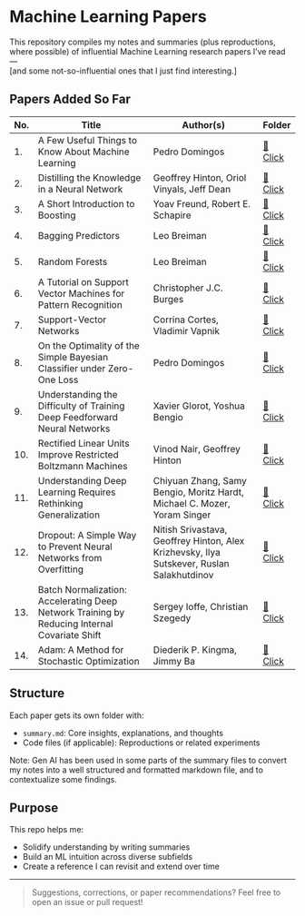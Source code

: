 # Machine Learning Papers

This repository compiles my notes and summaries (plus reproductions, where possible) of influential Machine Learning research papers I’ve read —  
[and some not-so-influential ones that I just find interesting.]

## Papers Added So Far

| No. | Title | Author(s) | Folder |
|-----|-------|-----------|---------|
| 1. | A Few Useful Things to Know About Machine Learning | Pedro Domingos | [📂 Click](./01-useful-things-domingos/) |
| 2. | Distilling the Knowledge in a Neural Network | Geoffrey Hinton, Oriol Vinyals, Jeff Dean | [📂 Click](./02-distillation-hinton/) |
| 3. | A Short Introduction to Boosting | Yoav Freund,  Robert E. Schapire | [📂 Click](./03-boosting-freund/) |
| 4. | Bagging Predictors | Leo Breiman | [📂 Click](./04-bagging-breiman/) |
| 5. | Random Forests | Leo Breiman | [📂 Click](./05-random-forests-breiman/) |
| 6. | A Tutorial on Support Vector Machines for Pattern Recognition | Christopher J.C. Burges | [📂 Click](./06-svm-pattern-recog-burges/) |
| 7. | Support-Vector Networks | Corrina Cortes, Vladimir Vapnik | [📂 Click](./07-svm-cortes/) |
| 8. | On the Optimality of the Simple Bayesian Classifier under Zero-One Loss | Pedro Domingos | [📂 Click](./08-naive-bayes-domingos/) |
| 9. | Understanding the Difficulty of Training Deep Feedforward Neural Networks | Xavier Glorot, Yoshua Bengio | [📂 Click](./09-difficulty-deep-fnn-glorot/) |
| 10. | Rectified Linear Units Improve Restricted Boltzmann Machines | Vinod Nair, Geoffrey Hinton | [📂 Click](./10-relu-rbm-nair/) |
| 11. | Understanding Deep Learning Requires Rethinking Generalization | Chiyuan Zhang, Samy Bengio, Moritz Hardt, Michael C. Mozer, Yoram Singer | [📂 Click](./11-rethinking-generalization-zhang/) |
| 12. | Dropout: A Simple Way to Prevent Neural Networks from Overfitting | Nitish Srivastava, Geoffrey Hinton, Alex Krizhevsky, Ilya Sutskever, Ruslan Salakhutdinov | [📂 Click](./12-dropout-srivastava/) |
| 13. | Batch Normalization: Accelerating Deep Network Training by Reducing Internal Covariate Shift | Sergey Ioffe, Christian Szegedy | [📂 Click](./13-batch-normalization-ioffe/) |
| 14. | Adam: A Method for Stochastic Optimization | Diederik P. Kingma, Jimmy Ba | [📂 Click](./14-adam-kingma/) |

<!-- Add more entries -->

## Structure

Each paper gets its own folder with:
- `summary.md`: Core insights, explanations, and thoughts
- Code files (if applicable): Reproductions or related experiments

Note: Gen AI has been used in some parts of the summary files to convert my notes into a well structured and formatted markdown file, and to contextualize some findings.

## Purpose

This repo helps me:
- Solidify understanding by writing summaries
- Build an ML intuition across diverse subfields
- Create a reference I can revisit and extend over time

---

> Suggestions, corrections, or paper recommendations? Feel free to open an issue or pull request!
